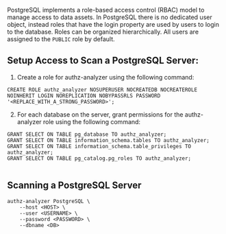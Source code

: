 PostgreSQL implements a role-based access control (RBAC) model to manage access to data assets. In PostgreSQL there is no dedicated user object, instead roles that have the login property are used by users to login to the database. Roles can be organized hierarchically. All users are assigned to the `PUBLIC` role by default.

## Setup Access to Scan a PostgreSQL Server:
1. Create a role for authz-analyzer using the following command: 
```
CREATE ROLE authz_analyzer NOSUPERUSER NOCREATEDB NOCREATEROLE NOINHERIT LOGIN NOREPLICATION NOBYPASSRLS PASSWORD '<REPLACE_WITH_A_STRONG_PASSWORD>';
```
2. For each database on the server, grant permissions for the authz-analyzer role using the following command:
```
GRANT SELECT ON TABLE pg_database TO authz_analyzer;
GRANT SELECT ON TABLE information_schema.tables TO authz_analyzer;
GRANT SELECT ON TABLE information_schema.table_privileges TO authz_analyzer;
GRANT SELECT ON TABLE pg_catalog.pg_roles TO authz_analyzer;
    
```

## Scanning a PostgreSQL Server
```
authz-analyzer PostgreSQL \
    --host <HOST> \
    --user <USERNAME> \
    --password <PASSWORD> \
    --dbname <DB>
```

